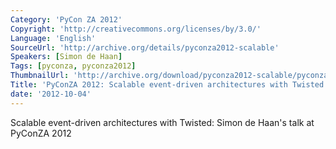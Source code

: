 ```yaml
---
Category: 'PyCon ZA 2012'
Copyright: 'http://creativecommons.org/licenses/by/3.0/'
Language: 'English'
SourceUrl: 'http://archive.org/details/pyconza2012-scalable'
Speakers: [Simon de Haan]
Tags: [pyconza, pyconza2012]
ThumbnailUrl: 'http://archive.org/download/pyconza2012-scalable/pyconza2012-scalable.thumbs/pyconza2012-scalable_000001.jpg'
Title: 'PyConZA 2012: Scalable event-driven architectures with Twisted'
date: '2012-10-04'
---
```

Scalable event-driven architectures with Twisted: Simon de Haan's talk at PyConZA 2012
